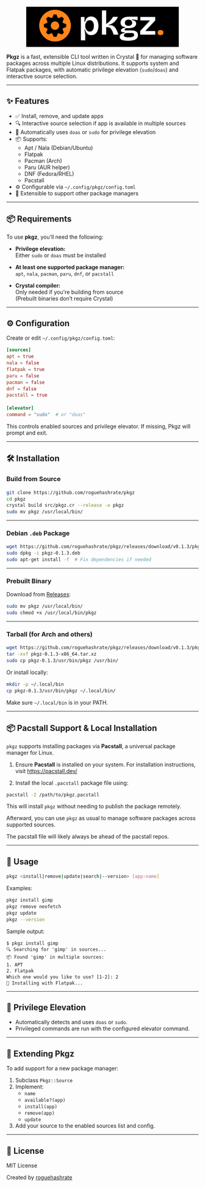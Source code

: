 
<p align="center">
  <img src="/assets/pkgz-logo.png" alt="Pkgz Logo" width="400"/>
</p>



**Pkgz** is a fast, extensible CLI tool written in Crystal 💎 for managing software packages across multiple Linux distributions. It supports system and Flatpak packages, with automatic privilege elevation (`sudo`/`doas`) and interactive source selection.

---

## ✨ Features

- ✅ Install, remove, and update apps  
- 🔍 Interactive source selection if app is available in multiple sources  
- 🔐 Automatically uses `doas` or `sudo` for privilege elevation  
- 📦 Supports:
  - Apt / Nala (Debian/Ubuntu)
  - Flatpak
  - Pacman (Arch)
  - Paru (AUR helper)
  - DNF (Fedora/RHEL)
  - Pacstall
- ⚙️ Configurable via `~/.config/pkgz/config.toml`  
- 🌱 Extensible to support other package managers  

---

## 📦 Requirements

To use **pkgz**, you’ll need the following:

- **Privilege elevation:**  
  Either `sudo` or `doas` must be installed

- **At least one supported package manager:**  
  `apt`, `nala`, `pacman`, `paru`, `dnf`, or `pacstall`

- **Crystal compiler:**  
  Only needed if you're building from source  
  (Prebuilt binaries don’t require Crystal)


---

## ⚙️ Configuration

Create or edit `~/.config/pkgz/config.toml`:

```toml
[sources]
apt = true
nala = false
flatpak = true
paru = false
pacman = false
dnf = false
pacstall = true

[elevator]
command = "sudo"  # or "doas"
```

This controls enabled sources and privilege elevator. If missing, Pkgz will prompt and exit.

---

## 🛠 Installation

### Build from Source

```bash
git clone https://github.com/roguehashrate/pkgz
cd pkgz
crystal build src/pkgz.cr --release -o pkgz
sudo mv pkgz /usr/local/bin/
```

---

### Debian `.deb` Package

```bash
wget https://github.com/roguehashrate/pkgz/releases/download/v0.1.3/pkgz-0.1.3.deb
sudo dpkg -i pkgz-0.1.3.deb
sudo apt-get install -f  # Fix dependencies if needed
```

---

### Prebuilt Binary

Download from [Releases](https://github.com/roguehashrate/pkgz/releases):

```bash
sudo mv pkgz /usr/local/bin/
sudo chmod +x /usr/local/bin/pkgz
```

---

### Tarball (for Arch and others)

```bash
wget https://github.com/roguehashrate/pkgz/releases/download/v0.1.3/pkgz-0.1.3-x86_64.tar.xz
tar -xvf pkgz-0.1.3-x86_64.tar.xz
sudo cp pkgz-0.1.3/usr/bin/pkgz /usr/bin/
```

Or install locally:

```bash
mkdir -p ~/.local/bin
cp pkgz-0.1.3/usr/bin/pkgz ~/.local/bin/
```

Make sure `~/.local/bin` is in your PATH.

---

## 📦 Pacstall Support & Local Installation

`pkgz` supports installing packages via **Pacstall**, a universal package manager for Linux.

1. Ensure **Pacstall** is installed on your system. For installation instructions, visit https://pacstall.dev/

2. Install the local `.pacstall` package file using:

```bash
pacstall -I /path/to/pkgz.pacstall
```

This will install `pkgz` without needing to publish the package remotely.

Afterward, you can use `pkgz` as usual to manage software packages across supported sources.

The pacstall file will likely always be ahead of the pacstall repos.

---

## 🚀 Usage

```bash
pkgz <install|remove|update|search|--version> [app-name]
```

Examples:

```bash
pkgz install gimp
pkgz remove neofetch
pkgz update
pkgz --version
```

Sample output:

```
$ pkgz install gimp
🔍 Searching for 'gimp' in sources...
📦 Found 'gimp' in multiple sources:
1. APT
2. Flatpak
Which one would you like to use? [1-2]: 2
🚀 Installing with Flatpak...
```

---

## 🔐 Privilege Elevation

- Automatically detects and uses `doas` or `sudo`.
- Privileged commands are run with the configured elevator command.

---

## 🧩 Extending Pkgz

To add support for a new package manager:

1. Subclass `Pkgz::Source`  
2. Implement:
   - `name`  
   - `available?(app)`  
   - `install(app)`  
   - `remove(app)`  
   - `update`  
3. Add your source to the enabled sources list and config.

---

## 🪪 License

MIT License

Created by [roguehashrate](https://github.com/roguehashrate)
